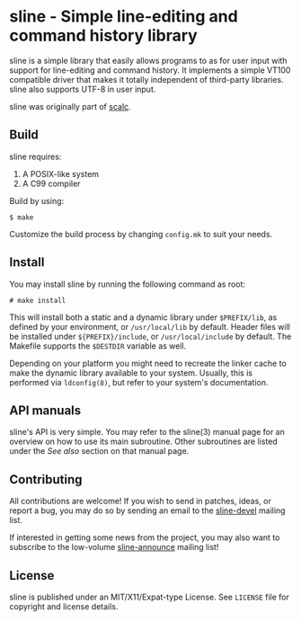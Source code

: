 # sline - Simple line-editing and command history library

sline is a simple library that easily allows programs to as for user input 
with support for line-editing and command history. It implements a simple
VT100 compatible driver that makes it totally independent of third-party 
libraries. sline also supports UTF-8 in user input.

sline was originally part of [scalc](https://sr.ht/~arivigo/scalc).

## Build

sline requires:

1. A POSIX-like system
2. A C99 compiler

Build by using:

```
$ make
```

Customize the build process by changing ``config.mk`` to suit your needs.

## Install

You may install sline by running the following command as root:

```
# make install
```

This will install both a static and a dynamic library under ``$PREFIX/lib``, as 
defined by your environment, or ``/usr/local/lib`` by default. Header files 
will be installed under ``${PREFIX}/include``, or ``/usr/local/include`` by 
default. The Makefile supports the ``$DESTDIR`` variable as well.

Depending on your platform you might need to recreate the linker cache to make
the dynamic library available to your system. Usually, this is performed via
``ldconfig(8)``, but refer to your system's documentation.

## API manuals

sline's API is very simple. You may refer to the sline(3) manual page for an
overview on how to use its main subroutine. Other subroutines are listed under 
the _See also_ section on that manual page.

## Contributing

All contributions are welcome! If you wish to send in patches, ideas, or report
a bug, you may do so by sending an email to the
[sline-devel](https://lists.sr.ht/~arivigo/sline-devel) mailing list.

If interested in getting some news from the project, you may also want to
subscribe to the low-volume
[sline-announce](https://lists.sr.ht/~arivigo/sline-announce) mailing list!

## License

sline is published under an MIT/X11/Expat-type License. See ``LICENSE`` file
for copyright and license details.
